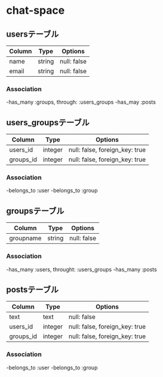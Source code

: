 # chat-space

## usersテーブル
|Column|Type|Options|
|------|----|-------|
|name|string|null: false|
|email|string|null: false|
### Association
-has_many :groups, through:  :users_groups
-has_may :posts

## users_groupsテーブル
|Column|Type|Options|
|------|----|-------|
|users_id|integer|null: false, foreign_key: true|
|groups_id|integer|null: false, foreign_key: true|
### Association
-belongs_to :user
-belongs_to :group

## groupsテーブル
|Column|Type|Options|
|------|----|-------|
|groupname|string|null: false|
### Association
-has_many :users, throught: :users_groups
-has_many :posts

## postsテーブル
|Column|Type|Options|
|------|----|-------|
|text|text|null: false|
|users_id|integer|null: false, foreign_key: true|
|groups_id|integer|null: false, foreign_key: true|
### Association
-belongs_to :user
-belongs_to :group

